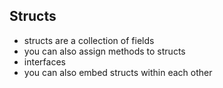 ## Structs

- structs are a collection of fields
- you can also assign methods to structs
- interfaces
- you can also embed structs within each other
